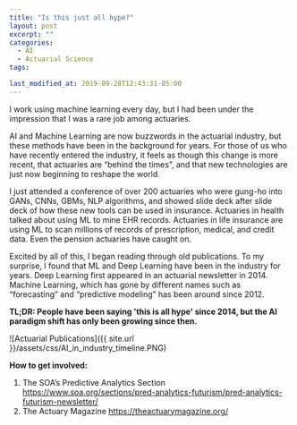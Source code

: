```yaml
---
title: "Is this just all hype?"
layout: post
excerpt: ""
categories:
  - AI
  - Actuarial Science
tags:

last_modified_at: 2019-09-28T12:43:31-05:00
---
```


I work using machine learning every day, but I had been under the impression that I was a rare job among actuaries.

AI and Machine Learning are now buzzwords in the actuarial industry, but these methods have been in the background for years.  For those of us who have recently entered the industry, it feels as though this change is more recent, that actuaries are “behind the times”, and that new technologies are just now beginning to reshape the world.

I just attended a conference of over 200 actuaries who were gung-ho into GANs, CNNs, GBMs, NLP algorithms, and showed slide deck after slide deck of how these new tools can be used in insurance.  Actuaries in health talked about using ML to mine EHR records.  Actuaries in life insurance are using ML to scan millions of records of prescription, medical, and credit data.  Even the pension actuaries have caught on.

Excited by all of this, I began reading through old publications.  To my surprise, I found that ML and Deep Learning have been in the industry for years.  Deep Learning first appeared in an actuarial newsletter in 2014.  Machine Learning, which has gone by different names such as “forecasting” and “predictive modeling” has been around since 2012.

**TL;DR: People have been saying 'this is all hype' since 2014, but the AI paradigm shift has only been growing since then.**

![Actuarial Publications]({{ site.url }}/assets/css/AI_in_industry_timeline.PNG)

**How to get involved:**
1.	The SOA’s Predictive Analytics Section https://www.soa.org/sections/pred-analytics-futurism/pred-analytics-futurism-newsletter/
2.	The Actuary Magazine https://theactuarymagazine.org/
